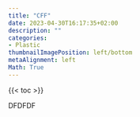 ```yaml
---
title: "CFF"
date: 2023-04-30T16:17:35+02:00
description: ""
categories:
- Plastic
thumbnailImagePosition: left/bottom
metaAlignment: left
Math: True
---
```


<!--more-->

{{< toc >}}


DFDFDF